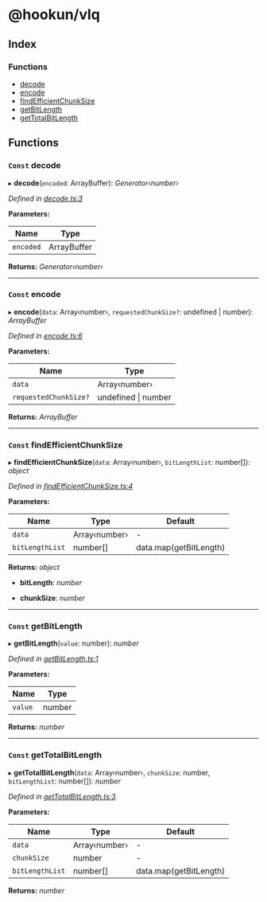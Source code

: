 
# @hookun/vlq

## Index

### Functions

* [decode](README.md#const-decode)
* [encode](README.md#const-encode)
* [findEfficientChunkSize](README.md#const-findefficientchunksize)
* [getBitLength](README.md#const-getbitlength)
* [getTotalBitLength](README.md#const-gettotalbitlength)

## Functions

### `Const` decode

▸ **decode**(`encoded`: ArrayBuffer): *Generator‹number›*

*Defined in [decode.ts:3](https://github.com/hookun/vlq/blob/40177fc/src/decode.ts#L3)*

**Parameters:**

Name | Type |
------ | ------ |
`encoded` | ArrayBuffer |

**Returns:** *Generator‹number›*

___

### `Const` encode

▸ **encode**(`data`: Array‹number›, `requestedChunkSize?`: undefined | number): *ArrayBuffer*

*Defined in [encode.ts:6](https://github.com/hookun/vlq/blob/40177fc/src/encode.ts#L6)*

**Parameters:**

Name | Type |
------ | ------ |
`data` | Array‹number› |
`requestedChunkSize?` | undefined &#124; number |

**Returns:** *ArrayBuffer*

___

### `Const` findEfficientChunkSize

▸ **findEfficientChunkSize**(`data`: Array‹number›, `bitLengthList`: number[]): *object*

*Defined in [findEfficientChunkSize.ts:4](https://github.com/hookun/vlq/blob/40177fc/src/findEfficientChunkSize.ts#L4)*

**Parameters:**

Name | Type | Default |
------ | ------ | ------ |
`data` | Array‹number› | - |
`bitLengthList` | number[] | data.map(getBitLength) |

**Returns:** *object*

* **bitLength**: *number*

* **chunkSize**: *number*

___

### `Const` getBitLength

▸ **getBitLength**(`value`: number): *number*

*Defined in [getBitLength.ts:1](https://github.com/hookun/vlq/blob/40177fc/src/getBitLength.ts#L1)*

**Parameters:**

Name | Type |
------ | ------ |
`value` | number |

**Returns:** *number*

___

### `Const` getTotalBitLength

▸ **getTotalBitLength**(`data`: Array‹number›, `chunkSize`: number, `bitLengthList`: number[]): *number*

*Defined in [getTotalBitLength.ts:3](https://github.com/hookun/vlq/blob/40177fc/src/getTotalBitLength.ts#L3)*

**Parameters:**

Name | Type | Default |
------ | ------ | ------ |
`data` | Array‹number› | - |
`chunkSize` | number | - |
`bitLengthList` | number[] | data.map(getBitLength) |

**Returns:** *number*

